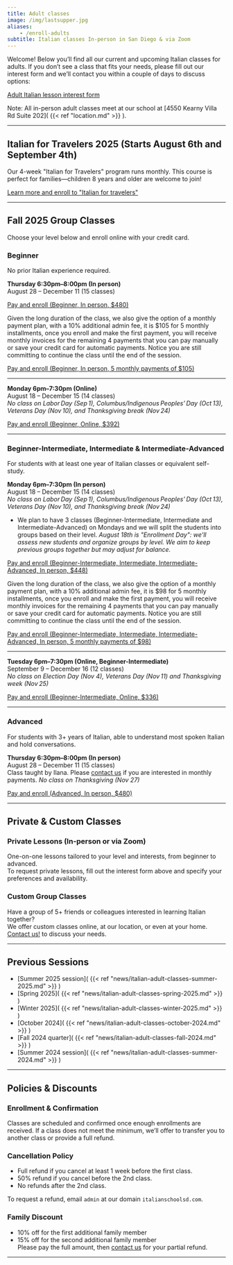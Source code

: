 ```yaml
---
title: Adult classes
image: /img/lastsupper.jpg
aliases:
    - /enroll-adults
subtitle: Italian classes In-person in San Diego & via Zoom
---
```


Welcome! Below you’ll find all our current and upcoming Italian classes for adults. If you don’t see a class that fits your needs, please fill out our interest form and we’ll contact you within a couple of days to discuss options:

<div class="tc">
<a href="https://forms.gle/LHR7Htpeb3mQzV838" class="btn raise">Adult Italian lesson interest form</a>
</div>

Note: All in-person adult classes meet at our school at [4550 Kearny Villa Rd Suite 202]( {{< ref "location.md" >}} ).

---

## Italian for Travelers 2025 (Starts August 6th and September 4th)

Our 4-week "Italian for Travelers" program runs monthly. This course is perfect for families—children 8 years and older are welcome to join!

<div class="tc">
<a href="/travelers" class="btn raise">Learn more and enroll to "Italian for travelers"</a>
</div>

---

## Fall 2025 Group Classes

Choose your level below and enroll online with your credit card.

### Beginner

No prior Italian experience required.

**Thursday 6:30pm–8:00pm (In person)**  
August 28 – December 11 (15 classes)  
<div class="tc"><a href="https://link.waveapps.com/uwuwac-wxz4nz" class="btn raise">Pay and enroll (Beginner, In person, $480)</a></div>

Given the long duration of the class, we also give the option of a monthly payment plan, with a 10% additional admin fee, it is $105 for 5 monthly installments, once you enroll and make the first payment, you will receive monthly invoices for the remaining 4 payments that you can pay manually or save your credit card for automatic payments. Notice you are still committing to continue the class until the end of the session.
<div class="tc"><a href="https://link.waveapps.com/kjuqf6-45azbs" class="btn raise">Pay and enroll (Beginner, In person, 5 monthly payments of $105)</a></div>

---
**Monday 6pm–7:30pm (Online)**  
August 18 – December 15 (14 classes)  
*No class on Labor Day (Sep 1), Columbus/Indigenous Peoples’ Day (Oct 13), Veterans Day (Nov 10), and Thanksgiving break (Nov 24)*  
<div class="tc"><a href="https://link.waveapps.com/ekgakz-pqb3pm" class="btn raise">Pay and enroll (Beginner, Online, $392)</a></div>

---
### Beginner-Intermediate, Intermediate & Intermediate-Advanced

For students with at least one year of Italian classes or equivalent self-study.

**Monday 6pm–7:30pm (In person)**  
August 18 – December 15 (14 classes)  
*No class on Labor Day (Sep 1), Columbus/Indigenous Peoples’ Day (Oct 13), Veterans Day (Nov 10), and Thanksgiving break (Nov 24)*
* We plan to have 3 classes (Beginner-Intermediate, Intermediate and Intermediate-Advanced) on Mondays and we will split the students into groups based on their level.
*August 18th is "Enrollment Day": we’ll assess new students and organize groups by level. We aim to keep previous groups together but may adjust for balance.*  
<div class="tc"><a href="https://link.waveapps.com/zacu6p-hj3uak" class="btn raise">Pay and enroll (Beginner-Intermediate, Intermediate, Intermediate-Advanced, In person, $448)</a></div>

Given the long duration of the class, we also give the option of a monthly payment plan, with a 10% additional admin fee, it is $98 for 5 monthly installments, once you enroll and make the first payment, you will receive monthly invoices for the remaining 4 payments that you can pay manually or save your credit card for automatic payments. Notice you are still committing to continue the class until the end of the session.
<div class="tc"><a href="https://link.waveapps.com/srjtdq-ce9m7x" class="btn raise">Pay and enroll (Beginner-Intermediate, Intermediate, Intermediate-Advanced, In person, 5 monthly payments of $98)</a></div>

---

**Tuesday 6pm–7:30pm (Online, Beginner-Intermediate)**  
September 9 – December 16 (12 classes)  
*No class on Election Day (Nov 4), Veterans Day (Nov 11) and Thanksgiving week (Nov 25)*  
<div class="tc"><a href="https://link.waveapps.com/cyuts5-bj85ta" class="btn raise">Pay and enroll (Beginner-Intermediate, Online, $336)</a></div>

---

### Advanced

For students with 3+ years of Italian, able to understand most spoken Italian and hold conversations.

**Thursday 6:30pm–8:00pm (In person)**  
August 28 – December 11 (15 classes)  
Class taught by Ilana. Please [contact us](/contact) if you are interested in monthly payments.
*No class on Thanksgiving (Nov 27)*
<div class="tc"><a href="https://link.waveapps.com/92wajv-dna4dr" class="btn raise">Pay and enroll (Advanced, In person, $480)</a></div>

---

## Private & Custom Classes

### Private Lessons (In-person or via Zoom)

One-on-one lessons tailored to your level and interests, from beginner to advanced.  
To request private lessons, fill out the interest form above and specify your preferences and availability.

### Custom Group Classes

Have a group of 5+ friends or colleagues interested in learning Italian together?  
We offer custom classes online, at our location, or even at your home. [Contact us!](/contact) to discuss your needs.

---

## Previous Sessions

- [Summer 2025 session]( {{< ref "news/italian-adult-classes-summer-2025.md" >}} )
- [Spring 2025]( {{< ref "news/italian-adult-classes-spring-2025.md" >}} )
- [Winter 2025]( {{< ref "news/italian-adult-classes-winter-2025.md" >}} )
- [October 2024]( {{< ref "news/italian-adult-classes-october-2024.md" >}} )
- [Fall 2024 quarter]( {{< ref "news/italian-adult-classes-fall-2024.md" >}} )
- [Summer 2024 session]( {{< ref "news/italian-adult-classes-summer-2024.md" >}} )

---

## Policies & Discounts

### Enrollment & Confirmation

Classes are scheduled and confirmed once enough enrollments are received. If a class does not meet the minimum, we’ll offer to transfer you to another class or provide a full refund.

### Cancellation Policy

- Full refund if you cancel at least 1 week before the first class.
- 50% refund if you cancel before the 2nd class.
- No refunds after the 2nd class.

To request a refund, email `admin` at our domain `italianschoolsd.com`.

### Family Discount

- 10% off for the first additional family member
- 15% off for the second additional family member  
Please pay the full amount, then [contact us](https://www.italianschoolsd.com/contact/) for your partial refund.

---
